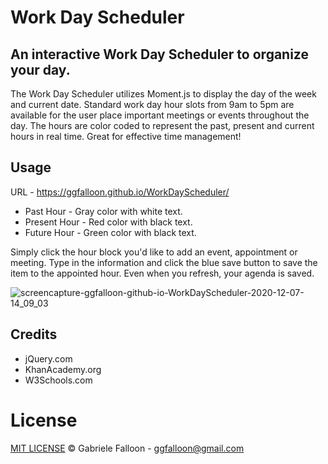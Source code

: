 # Work Day Scheduler

## An interactive Work Day Scheduler to organize your day.

The Work Day Scheduler utilizes Moment.js to display the day of the week and current date. Standard work day hour slots from 9am to 5pm are available for the user place important meetings or events throughout the day. The hours are color coded to represent the past, present and current hours in real time. Great for effective time management!

## Usage

URL - https://ggfalloon.github.io/WorkDayScheduler/

* Past Hour - Gray color with white text.
* Present Hour - Red color with black text.
* Future Hour - Green color with black text.

Simply click the hour block you'd like to add an event, appointment or meeting. Type in the information and click the blue save button to save the item to the appointed hour. Even when you refresh, your agenda is saved.

![screencapture-ggfalloon-github-io-WorkDayScheduler-2020-12-07-14_09_03](https://user-images.githubusercontent.com/71281652/101400277-45aabf80-3896-11eb-892c-9fcf99225abf.png)

## Credits

* jQuery.com
* KhanAcademy.org
* W3Schools.com

# License
[MIT LICENSE](LICENSE) &copy; Gabriele Falloon - ggfalloon@gmail.com
